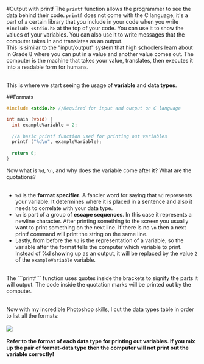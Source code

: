 #Output with printf
The ```printf``` function allows the programmer to see the data behind their code. ```printf``` does not come with the C language, it's a part of a certain library that you include in your code when you write ```#include <stdio.h>``` at the top of your code. You can use it to show the values of your variables.
You can also use it to write messages that the computer takes in and translates as an output.<br>
This is similar to the "input/output" system that high schoolers learn about in Grade 8 where you can put in a value and another value comes out.
The computer is the machine that takes your value, translates, then executes it into a readable form for humans.<br><br>

This is where we start seeing the usage of __variable__ and __data types__.

##Formats
```c
#include <stdio.h> //Required for input and output on C language

int main (void) {
  int exampleVariable = 2;
  
  //A basic printf function used for printing out variables
  printf ("%d\n", exampleVariable);
  
  return 0;
}
```
Now what is ```%d```, ```\n```, and why does the variable come after it? What are the quotations?<br><br>
* ```%d``` is the __format specifier__. A fancier word for saying that ```%d``` represents your variable. It determines where it is placed in a sentence and also it needs to correlate with your data type.
* ```\n``` is part of a group of __escape sequences__. In this case it represents a newline character. After printing something to the screen you usually want to print something on the next line. If there is no ```\n``` then a next printf command will print the string on the same line.
* Lastly, from before the ```%d``` is the representation of a variable, so the variable after the format tells the computer which variable to print. Instead of %d showing up as an output, it will be replaced by the value ```2``` of the ```exampleVariable``` variable.
<br>
The ```printf``` function uses quotes inside the brackets to signify the parts it will output. The code inside the quotation marks will be printed out by the computer.
<br><br>

Now with my incredible Photoshop skills, I cut the data types table in order to list all the formats: <br><br>
<img src = "http://i.imgur.com/vvBNBpa.jpg"><br><br>
__Refer to the format of each data type for printing out variables. If you mix up the pair of format-data type then the computer will not print out the variable correctly!__


